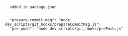       
      
      added in package.json 
      
      
      "prepare-commit-msg": "node dev_scripts/git_hooks/prepareCommitMsg.js",
      "pre-push": "node dev_scripts/git_hooks/prePush.js"
